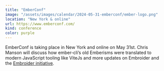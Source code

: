 ```yaml
---
title: "EmberConf"
image: "/assets/images/calendar/2024-05-31-emberconf/ember-logo.png"
location: "New York & online"
url: https://www.emberconf.com/
kind: conference
color: purple
---
```


EmberConf is taking place in New York and online on May 31st. Chris Manson will
discuss how ember-cli’s old Emberisms were translated to modern JavaScript
tooling like ViteJs and more updates on Embroider and the
[Embroider initiative](/ember-initiative/).
